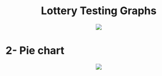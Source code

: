 <h1 align="center">Lottery Testing Graphs</h1>


<p align="center">
  <img src="fivethirtyeight.png">
</p>

# 2- Pie chart

<p align="center">
  <img src="pie.png">
</p>

